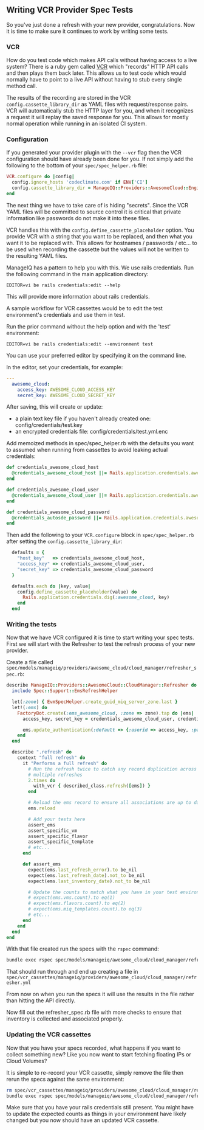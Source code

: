 ## Writing VCR Provider Spec Tests

So you've just done a refresh with your new provider, congratulations.  Now it is time to make sure it continues to work by writing some tests.

### VCR

How do you test code which makes API calls without having access to a live system?  There is a ruby gem called [VCR](https://github.com/vcr/vcr) which "records" HTTP API calls and then plays them back later.  This allows us to test code which would normally have to point to a live API without having to stub every single method call.

The results of the recording are stored in the VCR `config.cassette_library_dir` as YAML files with request/response pairs.  VCR will automatically stub the HTTP layer for you, and when it recognizes a request it will replay the saved response for you.  This allows for mostly normal operation while running in an isolated CI system.

### Configuration

If you generated your provider plugin with the `--vcr` flag then the VCR configuration should have already been done for you.  If not simply add the following to the bottom of your `spec/spec_helper.rb` file:
```ruby
VCR.configure do |config|
  config.ignore_hosts 'codeclimate.com' if ENV['CI']
  config.cassette_library_dir = ManageIQ::Providers::AwesomeCloud::Engine.root.join('spec/vcr_cassettes')
end
```

The next thing we have to take care of is hiding "secrets".  Since the VCR YAML files will be committed to source control it is critical that private information like passwords do not make it into these files.

VCR handles this with the `config.define_cassette_placeholder` option.  You provide VCR with a string that you want to be replaced, and then what you want it to be replaced with.  This allows for hostnames / passwords / etc... to be used when recording the cassette but the values will not be written to the resulting YAML files.

ManageIQ has a pattern to help you with this.  We use rails credentials.  Run the following command in the main application directory:

```
EDITOR=vi be rails credentials:edit --help
```

This will provide more information about rails credentials.

A sample workflow for VCR cassettes would be to edit the test environment's credentials and use them in test.

Run the prior command without the help option and with the 'test' environment:

```
EDITOR=vi be rails credentials:edit --environment test
```

You can use your preferred editor by specifying it on the command line.

In the editor, set your credentials, for example:

```yaml
---
  awesome_cloud:
    access_key: AWESOME_CLOUD_ACCESS_KEY
    secret_key: AWESOME_CLOUD_SECRET_KEY
```

After saving, this will create or update:
* a plain text key file if you haven't already created one: config/credentials/test.key
* an encrypted credentials file: config/credentials/test.yml.enc

Add memoized methods in spec/spec_helper.rb with the defaults you want to assumed when running from cassettes to avoid leaking actual credentials:

```ruby
def credentials_awesome_cloud_host
  @credentials_awesome_cloud_host ||= Rails.application.credentials.awesome_cloud_host || "awesome-cloud-host"
end

def credentials_awesome_cloud_user
  @credentials_awesome_cloud_user ||= Rails.application.credentials.awesome_cloud_user || "awesome-cloud-user"
end

def credentials_awesome_cloud_password
  @credentials_autosde_password ||= Rails.application.credentials.awesome_cloud_password || "change_me"
end
```

Then add the following to your `VCR.configure` block in `spec/spec_helper.rb` after setting the `config.cassette_library_dir`:


```ruby
  defaults = {
    "host_key"   => credentials_awesome_cloud_host,
    "access_key" => credentials_awesome_cloud_user,
    "secret_key" => credentials_awesome_cloud_password
  }

  defaults.each do |key, value|
    config.define_cassette_placeholder(value) do
      Rails.application.credentials.dig(:awesome_cloud, key)
    end
  end
```


### Writing the tests

Now that we have VCR configured it is time to start writing your spec tests.  First we will start with the Refresher to test the refresh process of your new provider.

Create a file called `spec/models/manageiq/providers/awesome_cloud/cloud_manager/refresher_spec.rb`:
```ruby
describe ManageIQ::Providers::AwesomeCloud::CloudManager::Refresher do
  include Spec::Support::EmsRefreshHelper

  let(:zone) { EvmSpecHelper.create_guid_miq_server_zone.last }
  let!(:ems) do
    FactoryBot.create(:ems_awesome_cloud, :zone => zone).tap do |ems|
      access_key, secret_key = credentials_awesome_cloud_user, credentials_awesome_cloud_password

      ems.update_authentication(:default => {:userid => access_key, :password => secret_key})
    end
  end

  describe ".refresh" do
    context "full refresh" do
      it "Performs a full refresh" do
        # Run the refresh twice to catch any record duplication across
        # multiple refreshes
        2.times do
          with_vcr { described_class.refresh([ems]) }
        end

        # Reload the ems record to ensure all associations are up to date
        ems.reload

        # Add your tests here
        assert_ems
        assert_specific_vm
        assert_specific_flavor
        assert_specific_template
        # etc...
      end

      def assert_ems
        expect(ems.last_refresh_error).to be_nil
        expect(ems.last_refresh_date).not_to be_nil
        expect(ems.last_inventory_date).not_to be_nil

        # Update the counts to match what you have in your test environment
        # expect(ems.vms.count).to eq(1)
        # expect(ems.flavors.count).to eq(2)
        # expect(ems.miq_templates.count).to eq(3)
        # etc...
      end
    end
  end
end
```

With that file created run the specs with the `rspec` command:
```bash
bundle exec rspec spec/models/manageiq/awesome_cloud/cloud_manager/refresher_spec.rb
```

That should run through and end up creating a file in `spec/vcr_cassettes/manageiq/providers/awesome_cloud/cloud_manager/refresher.yml`

From now on when you run the specs it will use the results in the file rather than hitting the API directly.

Now fill out the refresher_spec.rb file with more checks to ensure that inventory is collected and associated properly.

### Updating the VCR cassettes

Now that you have your specs recorded, what happens if you want to collect something new?  Like you now want to start fetching floating IPs or Cloud Volumes?

It is simple to re-record your VCR cassette, simply remove the file then rerun the specs against the same environment:
```bash
rm spec/vcr_cassettes/manageiq/providers/awesome_cloud/cloud_manager/refresher.yml
bundle exec rspec spec/models/manageiq/awesome_cloud/cloud_manager/refresher_spec.rb
```

Make sure that you have your rails credentials still present.  You might have to update the expected counts as things in your environment have likely changed but you now should have an updated VCR cassette.
